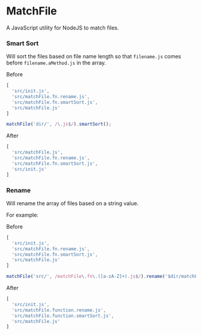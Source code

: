# MatchFile
A JavaScript utility for NodeJS to match files.

### Smart Sort

Will sort the files based on file name length so that `filename.js` comes before `filename.aMethod.js` in the array.

Before

```javascript
[
  'src/init.js',
  'src/matchFile.fn.rename.js',
  'src/matchFile.fn.smartSort.js',
  'src/matchFile.js'
]
```

```javascript
matchFile('dir/', /\.js$/).smartSort();
```

After

```javascript
[
  'src/matchFile.js',
  'src/matchFile.fn.rename.js',
  'src/matchFile.fn.smartSort.js',
  'src/init.js'
]
```

### Rename

Will rename the array of files based on a string value.

For example:

Before

```javascript
[
  'src/init.js',
  'src/matchFile.fn.rename.js',
  'src/matchFile.fn.smartSort.js',
  'src/matchFile.js'
]
```

```javascript
matchFile('src/', /matchFile\.fn\.([a-zA-Z]+).js$/).rename('$dir/matchFile.function.$1.js');
```

After

```javascript
[
  'src/init.js',
  'src/matchFile.function.rename.js',
  'src/matchFile.function.smartSort.js',
  'src/matchFile.js'
]
```

